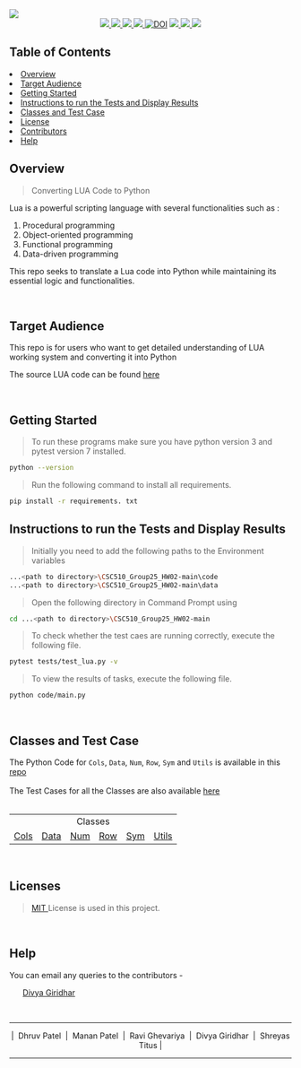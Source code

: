 
<img src="https://github.com/divyagiridhar/CSC510_Group25_HW02/blob/main/data/images/LUA%20to%20Python%20Banner.png">

<div align="center">
 
  <a href="https://github.com/divyagiridhar/CSC510_Group25_HW02">
    <img src="https://img.shields.io/github/repo-size/divyagiridhar/CSC510_Group25_HW02?color=brightgreen">
  </a>
  <a href="https://github.com/divyagiridhar/CSC510_Group25_HW02/blob/main/LICENSE">
    <img src="https://img.shields.io/github/license/divyagiridhar/CSC510_Group25_HW02">
  </a>
  <a href="https://github.com/divyagiridhar/CSC510_Group25_HW02/graphs/commit-activity">
    <img src="https://img.shields.io/github/commit-activity/w/divyagiridhar/CSC510_Group25_HW02?color=blueviolet">
  </a>
  <a href="https://github.com/divyagiridhar/CSC510_Group25_HW02/graphs/contributors">
    <img src="https://img.shields.io/github/contributors/divyagiridhar/CSC510_Group25_HW02?color=important">
  </a>
  <a href="https://zenodo.org/badge/latestdoi/532400224">
    <img src="https://zenodo.org/badge/532400224.svg" alt="DOI"></a>
  </a>
  <a href="https://github.com/divyagiridhar/CSC510_Group25_HW02/actions/workflows/python-app.yml">
    <img src="https://github.com/divyagiridhar/CSC510_Group25_HW02/actions/workflows/python-app.yml/badge.svg">
  </a>
  <a href="https://codecov.io/gh/dhruvpatel-9/CSC510_Group25_HW02" > 
 <img src="https://codecov.io/gh/dhruvpatel-9/CSC510_Group25_HW02/branch/main/graph/badge.svg?token=EQLJ15FY7H"/> 
 </a>
<a href="https://github.com/divyagiridhar/CSC510_Group25_HW02/actions/workflows/Coverage.yml">
    <img src="https://github.com/divyagiridhar/CSC510_Group25_HW02/actions/workflows/Coverage.yml/badge.svg">
  </a>

</div>

<h2> Table of Contents </h2>
<li> 
<a href="#overview"> Overview </a> 
</li>
<li> 
<a href="#target audience"> Target Audience </a> 
</li>
<li> 
<a href="#gs"> Getting Started </a>
</li>
<li> 
<a href="#ins"> Instructions to run the Tests and Display Results </a>
</li>
<li> 
<a href="#classes"> Classes and Test Case</a>
</li>
<li> 
<a href="#licenses"> License </a> 
</li>
<li> 
<a href="#cb"> Contributors </a>
</li>
<li> 
<a href="#help"> Help </a>
</li>

<h2 id = "overview"> Overview </h2>

> Converting LUA Code to Python 

Lua is a powerful scripting language with several functionalities such as : 
  <ol>
    <li> Procedural programming </li>
    <li> Object-oriented programming </li>
    <li> Functional programming </li>
    <li> Data-driven programming </li>
  </ol>

This repo seeks to translate a Lua code into Python while maintaining its essential logic and functionalities.

<br>

<h2 id = "target audience"> Target Audience </h2>

This repo is for users who want to get detailed understanding of LUA working system and converting it into Python

The source LUA code can be found <a href = "https://github.com/txt/se22/blob/main/etc/pdf/csv.pdf"> here </a>

<br>


<h2 id = "gs"> Getting Started </h2>

> To run these programs make sure you have python version 3 and pytest version 7 installed.

``` bash
python --version
```

> Run the following command to install all requirements. 

``` bash
pip install -r requirements. txt
``` 

<h2 id = "ins"> Instructions to run the Tests and Display Results </h2>

> Initially you need to add the following paths to the Environment variables
``` bash
...<path to directory>\CSC510_Group25_HW02-main\code
...<path to directory>\CSC510_Group25_HW02-main\data
``` 

> Open the following directory in Command Prompt using
``` bash
cd ...<path to directory>\CSC510_Group25_HW02-main
```

> To check whether the test caes are running correctly, execute the following file.
``` bash
pytest tests/test_lua.py -v
``` 

> To view the results of tasks, execute the following file.
``` bash
python code/main.py
``` 

<br>

<h2 id = "classes"> Classes and Test Case </h2>

The Python Code for `Cols`, `Data`, `Num`, `Row`, `Sym` and `Utils` is available in this <a href="https://github.com/divyagiridhar/CSC510_Group25_HW02/tree/main/code"> repo </a>
<br><br>
The Test Cases for all the Classes are also available <a href = "https://github.com/divyagiridhar/CSC510_Group25_HW02/blob/main/tests/test_lua.py"> here </a>
<br><br>


<table>
  <tr>
    <td align="center" colspan = "6"> Classes </td>
  </tr>
  
  <tr>
    <td> <a href = "https://github.com/divyagiridhar/CSC510_Group25_HW02/blob/main/code/Cols.py"> Cols </a> </td>
    <td> <a href = "https://github.com/divyagiridhar/CSC510_Group25_HW02/blob/main/code/Data.py"> Data </a> </td>
    <td> <a href = "https://github.com/divyagiridhar/CSC510_Group25_HW02/blob/main/code/Num.py">Num </a> </td>
    <td> <a href = "https://github.com/divyagiridhar/CSC510_Group25_HW02/blob/main/code/Row.py"> Row </a> </td>
    <td> <a href = "https://github.com/divyagiridhar/CSC510_Group25_HW02/blob/main/code/Sym.py"> Sym </a> </td>
    <td> <a href = "https://github.com/divyagiridhar/CSC510_Group25_HW02/blob/main/code/Utils.py"> Utils </a> </td>
  </tr>

  
</table>

<br>

<h2 id = "licenses"> Licenses </h2>

> <a href="https://github.com/divyagiridhar/CSC-510-Group-25/blob/main/LICENSE"> MIT </a> License is used in this project. 
<br>

<h2 id = "help"> Help </h2>
You can email any queries to the contributors - 
  <ol>
    <a href = "mailto: divyagiridhar97@gmail.com">Divya Giridhar</a>
  </ol>
<br>

<hr>
  <p id="cb" align = "center">
  | &nbsp;Dhruv Patel &nbsp;|&nbsp; Manan Patel &nbsp;|&nbsp; Ravi Ghevariya &nbsp;|&nbsp; Divya Giridhar &nbsp;|&nbsp; Shreyas Titus |
  </p>
<hr>
